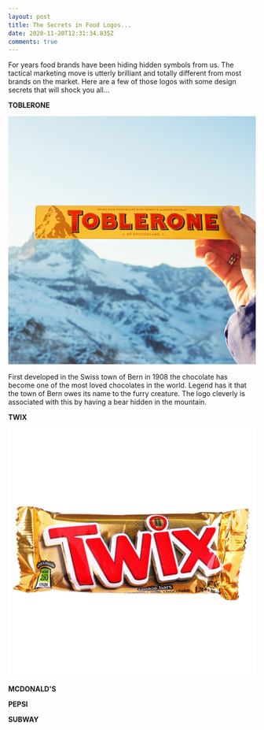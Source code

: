 ```yaml
---
layout: post
title: The Secrets in Food Logos...
date: 2020-11-20T12:31:34.835Z
comments: true
---
```

For years food brands have been hiding hidden symbols from us. The tactical marketing move is utterly brilliant and totally different from most brands on the market. Here are a few of those logos with some design secrets that will shock you all...

**TOBLERONE**

![](../uploads/tobnerone.jpg)

First developed in the Swiss town of Bern in 1908 the chocolate has become one of the most loved chocolates in the world. Legend has it that the town of Bern owes its name to the furry creature. The logo cleverly is associated with this by having a bear hidden in the mountain. 

**TWIX**

![](../uploads/twix.jpg)

**MCDONALD'S**

**PEPSI**

**SUBWAY**